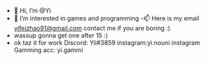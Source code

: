 - 👋 Hi, I’m @Yi
- 👀 I’m interested in games and programming
-📫 Here is my email yifeizhao91@gmail.com contact me if you are boring :)
- wassup gonna get one after 15 :)
- ok taz it for work Discord: Yii#3859 instagram:yi.nouni instagram Gamming acc: yi.gammi 
<!---
Yii-i/Yii-i is a ✨ special ✨ repository because its `README.md` (this file) appears on your GitHub profile.
You can click the Preview link to take a look at your changes.
--->
